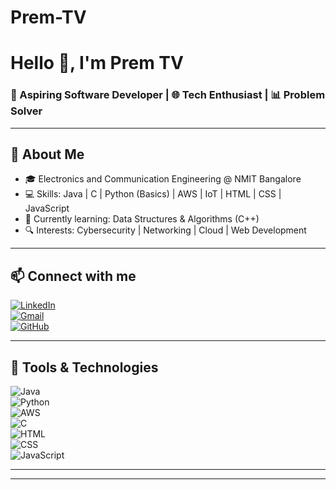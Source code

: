 # Prem-TV
# Hello 👋, I'm Prem TV  
### 🚀 Aspiring Software Developer | 🌐 Tech Enthusiast | 📊 Problem Solver  

---

## 📌 About Me  
- 🎓 Electronics and Communication Engineering @ NMIT Bangalore  
- 💻 Skills: Java | C | Python (Basics) | AWS | IoT | HTML | CSS | JavaScript  
- 🌱 Currently learning: Data Structures & Algorithms (C++)  
- 🔍 Interests: Cybersecurity | Networking | Cloud | Web Development  

---

## 📫 Connect with me  
[![LinkedIn](https://img.shields.io/badge/LinkedIn-blue?style=for-the-badge&logo=linkedin)](https://www.linkedin.com/in/premtv)  
[![Gmail](https://img.shields.io/badge/Gmail-red?style=for-the-badge&logo=gmail&logoColor=white)](mailto:premtv04@gmail.com)  
[![GitHub](https://img.shields.io/badge/GitHub-black?style=for-the-badge&logo=github)](https://github.com/kiccha04)  

---

## 🔧 Tools & Technologies  
![Java](https://img.shields.io/badge/Java-red?style=for-the-badge&logo=java)  
![Python](https://img.shields.io/badge/Python-blue?style=for-the-badge&logo=python)  
![AWS](https://img.shields.io/badge/AWS-orange?style=for-the-badge&logo=amazon-aws)  
![C](https://img.shields.io/badge/C-grey?style=for-the-badge&logo=c)  
![HTML](https://img.shields.io/badge/HTML-orange?style=for-the-badge&logo=html5)  
![CSS](https://img.shields.io/badge/CSS-blue?style=for-the-badge&logo=css3)  
![JavaScript](https://img.shields.io/badge/JavaScript-yellow?style=for-the-badge&logo=javascript)  


 

---



---
